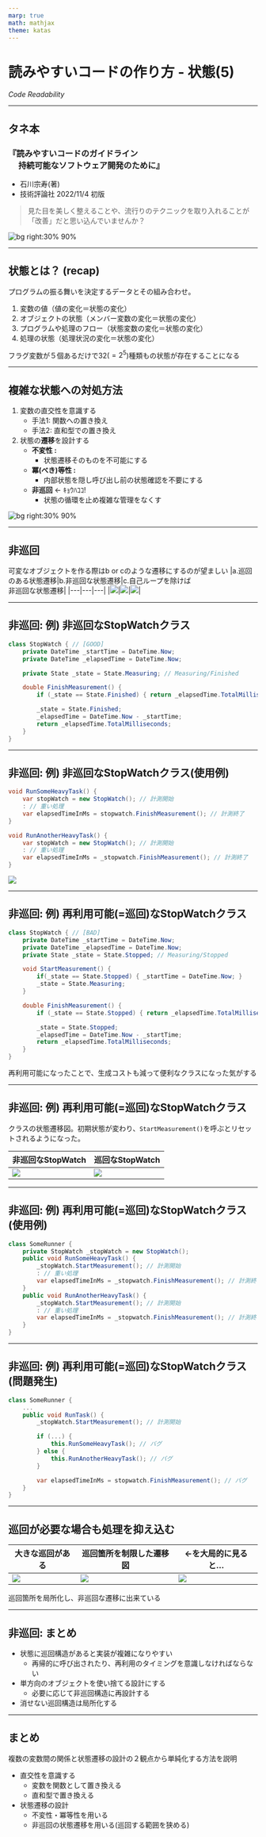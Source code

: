 ```yaml
---
marp: true
math: mathjax
theme: katas
---
```

<!-- 
size: 16:9
paginate: true
-->
<!-- header: 勉強会# ― エンジニアとしての解像度を高めるための勉強会-->

# 読みやすいコードの作り方 - 状態(5)

_Code Readability_

---

## タネ本

### 『読みやすいコードのガイドライン<br>　 持続可能なソフトウェア開発のために』

- 石川宗寿(著)
- 技術評論社 2022/11/4 初版

> 見た目を美しく整えることや、流行りのテクニックを取り入れることが「改善」だと思い込んでいませんか？

![bg right:30% 90%](assets/12-book.jpg)

---

## 状態とは？ (recap)

プログラムの振る舞いを決定するデータとその組み合わせ。

1. 変数の値（値の変化＝状態の変化）
2. オブジェクトの状態（メンバー変数の変化＝状態の変化）
3. プログラムや処理のフロー（状態変数の変化＝状態の変化）
4. 処理の状態（処理状況の変化＝状態の変化）

フラグ変数が５個あるだけで32($=2^5$)種類もの状態が存在することになる

<!--
突き詰めて言うと、プログラムは入力がまったく同じである場合は同じように動き、一方で入力のほんの一部でも異なっていれば異なる動きをする(ことがある)。
これはつまりそのプログラムが「変化しうる変数や入力情報のすべての組み合わせからなる状態数」を持っているということになる
-->

---

## 複雑な状態への対処方法

1. 変数の直交性を意識する
    - 手法1: 関数への置き換え
    - 手法2: 直和型での置き換え
2. 状態の**遷移**を設計する
    - **不変性 :**
        - 状態遷移そのものを不可能にする
    - **冪(べき)等性 :**
        - 内部状態を隠し呼び出し前の状態確認を不要にする
    - **非巡回**  ← ｷｮｳﾊｺｺ!
        - 状態の循環を止め複雑な管理をなくす

![bg right:30% 90%](assets/12-book.jpg)

<!-- この本ではどのような点に注意すると良いと言っているか -->
<!-- 1は状態そのものの数を減らすという考え方、2は状態間の遷移を適切にすべきという考え方 -->

---

## 非巡回

可変なオブジェクトを作る際はb or cのような遷移にするのが望ましい
|a.巡回のある状態遷移|b.非巡回な状態遷移|c.自己ループを除けば<br/>非巡回な状態遷移|
|---|---|---|
|![](./assets/22-cyclic_state.png)|![](./assets/22-acyclic_state.png)|![](./assets/22-acyclic_state_with_selfloop.png)|

<!-- そのためには、可変なオブジェクトを再利用しないようにすることが重要。 -->
<!-- なぜか。状態が循環するということは、可能性の話として、プログラム内でいかなる状態にもなりうるので制御が効かなくなりうるということ。
循環をシーケンシャルに書き換えると、無限の状態数を持っているということになるから。
 -->

---

## 非巡回: 例) 非巡回なStopWatchクラス

```cs
class StopWatch { // [GOOD]
    private DateTime _startTime = DateTime.Now;
    private DateTime _elapsedTime = DateTime.Now;

    private State _state = State.Measuring; // Measuring/Finished

    double FinishMeasurement() {
        if (_state == State.Finished) { return _elapsedTime.TotalMilliseconds; }

        _state = State.Finished;
        _elapsedTime = DateTime.Now - _startTime;
        return _elapsedTime.TotalMilliseconds;
    }
}
```

<!-- どういう使い方をするかの説明 -->

---

## 非巡回: 例) 非巡回なStopWatchクラス(使用例)

```cs
void RunSomeHeavyTask() {
    var stopWatch = new StopWatch(); // 計測開始
    : // 重い処理
    var elapsedTimeInMs = stopwatch.FinishMeasurement(); // 計測終了
}

void RunAnotherHeavyTask() {
    var stopWatch = new StopWatch(); // 計測開始
    : // 重い処理
    var elapsedTimeInMs = _stopwatch.FinishMeasurement(); // 計測終了
}
```

![](./assets/22-acyclic-stopwatch.png)

---

## 非巡回: 例) 再利用可能(=巡回)なStopWatchクラス

```cs
class StopWatch { // [BAD]
    private DateTime _startTime = DateTime.Now;
    private DateTime _elapsedTime = DateTime.Now;
    private State _state = State.Stopped; // Measuring/Stopped

    void StartMeasurement() {
        if(_state == State.Stopped) { _startTime = DateTime.Now; } 
        _state = State.Measuring;
    }

    double FinishMeasurement() {
        if (_state == State.Stopped) { return _elapsedTime.TotalMilliseconds; }

        _state = State.Stopped;
        _elapsedTime = DateTime.Now - _startTime;
        return _elapsedTime.TotalMilliseconds;
    }
}
```

再利用可能になったことで、生成コストも減って便利なクラスになった気がする

<!-- これはヤバい、と思った時点で挙手してほしい。最後の人にしか当てないので、遠慮せずどんどん。 -->

---

## 非巡回: 例) 再利用可能(=巡回)なStopWatchクラス

クラスの状態遷移図。初期状態が変わり、`StartMeasurement()`を呼ぶとリセットされるようになった。

|非巡回なStopWatch|巡回なStopWatch|
|---|---|
|![](./assets/22-acyclic-stopwatch.png)|![](./assets/22-cyclic-stopwatch.png)|

---

## 非巡回: 例) 再利用可能(=巡回)なStopWatchクラス(使用例)

```cs
class SomeRunner {
    private StopWatch _stopWatch = new StopWatch();
    public void RunSomeHeavyTask() {
        _stopWatch.StartMeasurement(); // 計測開始
        : // 重い処理
        var elapsedTimeInMs = _stopwatch.FinishMeasurement(); // 計測終了
    }
    public void RunAnotherHeavyTask() {
        _stopWatch.StartMeasurement(); // 計測開始
        : // 重い処理
        var elapsedTimeInMs = _stopwatch.FinishMeasurement(); // 計測終了
    }
}
```

<!-- 使い方もほとんど同じ -->

---

## 非巡回: 例) 再利用可能(=巡回)なStopWatchクラス(問題発生)

```cs
class SomeRunner {
    ...
    public void RunTask() {
        _stopWatch.StartMeasurement(); // 計測開始

        if (...) {
            this.RunSomeHeavyTask(); // バグ
        } else {
            this.RunAnotherHeavyTask(); // バグ
        }

        var elapsedTimeInMs = stopwatch.FinishMeasurement(); // バグ
    }
}
```

<!-- ((ここで最後の人に当てる)) -->
<!-- 
- RunSomeHeavyTask()が呼ばれるが、既にRunTask()先頭でstart～が呼ばれているので開始時刻が正しく設定されない
- RunAnotherHeavyTask()が呼ばれるが、既にRunTask()先頭でstart～が呼ばれているので開始時刻が正しく設定されない
- if文のどちらかでFinishMeasurementが呼ばれているので、何も計測されていない
 -->

<!-- こういうのを安全に作ろうとすると、内部設計が複雑になってしまうし、結局中身では使い捨てのインスタンスを作っていることもある。
特別な理由がない限りはインスタンスを使い捨て可能にして状態線が循環しない設計にすると良い -->

---

## 巡回が必要な場合も処理を抑え込む

|大きな巡回がある|巡回箇所を制限した遷移図|←を大局的に見ると…|
|---|---|---|
|![](./assets/22-big_cyclic_0.png)|![](./assets/22-big_cyclic_1.png)|![](./assets/22-big_cyclic_2.png)|

巡回箇所を局所化し、非巡回な遷移に出来ている

---

## 非巡回: まとめ

- 状態に巡回構造があると実装が複雑になりやすい
    - 再帰的に呼び出されたり、再利用のタイミングを意識しなければならない
- 単方向のオブジェクトを使い捨てる設計にする
    - 必要に応じて非巡回構造に再設計する
- 消せない巡回構造は局所化する

---

## まとめ

複数の変数間の関係と状態遷移の設計の２観点から単純化する方法を説明

- 直交性を意識する
    - 変数を関数として置き換える
    - 直和型で置き換える
- 状態遷移の設計
    - 不変性・冪等性を用いる
    - 非巡回の状態遷移を用いる(巡回する範囲を狭める)

